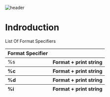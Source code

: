 ![header](https://capsule-render.vercel.app/api?type=soft&color=0:EEFF00,100:a82da8&height=300&section=header&text=Printf%20&fontSize=60&desc=Written%20by%20Jacob%20leon%20and%20Chapman%20Hunt%20&animation=fadeIn)

<h1>Indroduction</h1>
<p>List Of Format Specifiers</p>

<table>
    <thead>
        <tr>
            <th align="left">Format Specifier</th>
            <th align="left"></th>
        </tr>
    </thead>
    <tbody>
        <tr>
            <td align="left">%s</td>
             <th align="center">Format + print string</th>
        </tr>
    </tbody>
     <thead>
        <tr>
            <th align="left">%c</th>
            <th align="center">Format + print string</th>
        </tr>
    </thead>
     <thead>
        <tr>
            <th align="left">%d</th>
            <th align="center">Format + print string</th>
        </tr>
    </thead>
     <thead>
        <tr>
            <th align="left">%i</th>
            <th align="center">Format + print string</th>
        </tr>
    </thead>
</table>


